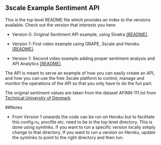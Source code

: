 ## 3scale Example Sentiment API

This is the top level README file which provides an index to the versions available. Check out the version that interests you here: 

 * Version 0: Original Sentiment API example, using Sinatra <a href="version_0/README.md">[README]</a>.

 * Version 1: First video example using GRAPE, 3scale and Heroku <a href="version_1/README.md">[README]</a>.

 * Version 1: Second video example adding proper sentiment analysis and API Analytics <a href="version_2/README.md">[README]</a>.

The API is meant to serve an example of how you can easily create an API, and how you can use the free 3scale platform to control, manage and monitor the operations of the API so that you only have to do the fun part.

The original sentiment values are taken from the dataset AFINN-111.txt from [Technical University of Denmark](http://www2.imm.dtu.dk/pubdb/views/publication_details.php?id=6010).

##Notes

 * From Version 1 onwards the code can be run on Heroku but to facilitate this config.ru, procfile etc. need to be in the top level directory. This is done using symlinks. If you want to run a specific version locally simply change to that directory. If you want to run a version on Heroku, update the symlinks to point to the right directory and then run.